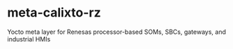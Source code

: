 # meta-calixto-rz
Yocto meta layer for Renesas processor-based SOMs, SBCs, gateways, and industrial HMIs

